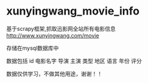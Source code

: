 # xunyingwang_movie_info
基于scrapy框架,抓取迅影网全站所有电影信息 http://www.xunyingwang.com/movie


存储在mysql数据库中


数据包括 id 电影名字 导演 主演 类型 地区 语言 年份 评分 

数据仅供学习，不做其他用途，谢谢！！

